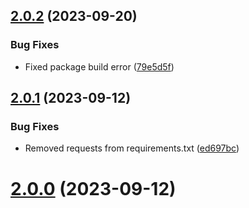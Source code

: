 ## [2.0.2](https://github.com/alexschimpf/rest-api-tester/compare/v2.0.1...v2.0.2) (2023-09-20)


### Bug Fixes

* Fixed package build error ([79e5d5f](https://github.com/alexschimpf/rest-api-tester/commit/79e5d5f4980afab60ae2745799621b16fb8bf65a))

## [2.0.1](https://github.com/alexschimpf/rest-api-tester/compare/v2.0.0...v2.0.1) (2023-09-12)


### Bug Fixes

* Removed requests from requirements.txt ([ed697bc](https://github.com/alexschimpf/rest-api-tester/commit/ed697bc17d352c359e6585872ba3dca98ba30d31))

# [2.0.0](https://github.com/alexschimpf/rest-api-tester/compare/v1.0.0...v2.0.0) (2023-09-12)
